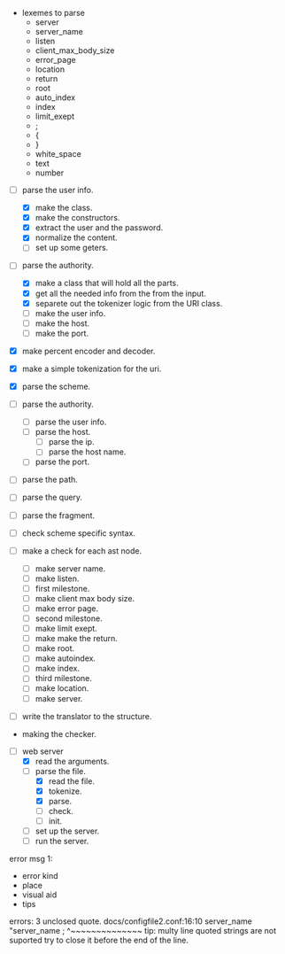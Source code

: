 - lexemes to parse
	- server
	- server_name
	- listen
	- client_max_body_size
	- error_page
	- location
	- return
	- root
	- auto_index
	- index
	- limit_exept
	- ;
	- {
	- }
	- white_space
	- text
	- number

- [ ] parse the user info.
	- [x] make the class.
	- [x] make the constructors.
	- [x] extract the user and the password.
	- [x] normalize the content.
	- [ ] set up some geters.

- [ ] parse the authority.
	- [x] make a class that will hold all the parts.
	- [x] get all the needed info from the from the input.
	- [x]  separete out the tokenizer logic from the URI class.
	- [ ] make the user info.
	- [ ] make the host.
	- [ ] make the port.

- [x] make percent encoder and decoder.
- [x] make a simple tokenization for the uri.
- [x] parse the scheme.
- [ ] parse the authority.
	- [ ] parse the user info.
	- [ ] parse the host.
		- [ ] parse the ip.
		- [ ] parse the host name.
	- [ ] parse the port.
- [ ] parse the path.
- [ ] parse the query.
- [ ] parse the fragment.
- [ ] check scheme specific syntax.

- [ ] make a check for each ast node.
	- [ ] make server name.
	- [ ] make listen.
	- [ ] 	first milestone.
	- [ ] make client max body size.
	- [ ] make error page.
	- [ ] 	second milestone.
	- [ ] make limit exept.
	- [ ] make make the return.
	- [ ] make root.
	- [ ] make autoindex.
	- [ ] make index.
	- [ ] 	third milestone.
	- [ ] make location.
	- [ ] make server.
- [ ] write the translator to the structure.

- making the checker.

- [ ] web server
	- [x] read the arguments.
	- [ ] parse the file.
		- [x] read the file.
		- [x] tokenize.
		- [x] parse.
		- [ ] check.
		- [ ] init.
	- [ ] set up the server.
	- [ ] run the server.

error msg 1:
- error kind
- place
- visual aid
- tips



errors: 3
unclosed quote.
docs/configfile2.conf:16:10
	server_name "server_name ;
				^~~~~~~~~~~~~~~
tip: multy line quoted strings are not suported try to close it before the end of the line.


